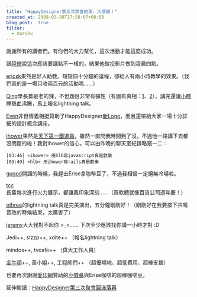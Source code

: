 ```yaml
---
title: "HappyDesigner第三次聚會結束，大感謝！"
created_at: 2008-03-30T17:58:07+08:00
blog_post:  true
filter:
  - maruku
---
```


謝謝所有的講者們。有你們的大力幫忙，這次活動才能這麼成功。

跟[阿修](http://lis186.com/)說這次應該要講點不一樣的，結果他做投影片做到凌晨四點。

[ericsk](http://blog.ericsk.org/)果然是好人助教。短短四十分鐘的議程，卻給人有兩小時教學的效果。（我們真的是一場只收兩百元的活動嗎......）

[Qing](http://blog.qing.tw/)學長薑是老的辣，不但題目非常有彈性（有圖有真相：[1](http://flickr.com/photos/hlb/2370787265/)、[2](http://flickr.com/photos/hlb/2370791215/)），講完還讓[小睡睡](http://slzzp.blogspot.com/)熱血沸騰，馬上報名lightning talk。

[Even](http://1pxcare.com/)非但情義相挺贊助了HappyDesigner[新Logo](http://happydesigner.org/)，而且還帶給大家一場十分詳細的設計概念講座。

[ihower](http://ihower.idv.tw/blog/)果然是[天下第一鐵道員](http://zh.handlino.com/about/)，雖然一直問我時間到了沒，不過他一路講下去都沒問題的啦！我對ihower的信心，可以由昨晚的聊天室紀錄略窺一二：

    [03:46] <ihower> 用hlb寫javascript真是歡樂
    [03:49] <hlb> 用ihower寫rails真是歡樂

[gugod](http://blog.gugod.org/)開講的時候，我趕去Erise拿咖啡豆了，不過我相信一定絕無冷場啦。

[tcc](http://blog.tcchou.org/)長輩每次進行火力展示，都讓我印象深刻......（買軟體就像百貨公司週年慶！）

[othree](http://blog.othree.net/)的lightning talk真是完美演出，五分鐘剛剛好！（剛剛好在我要按下共鳴音效的時候結束，太厲害了）

[jeremy](http://ria.richtechmedia.com/)大大我對不起你 >_<...... 下次至少應該找你講一小時才對 :D

Jedi++, slzzp++, xdite++ （報名lightning talk）

mindos++, tvcafe++ （偉大工作人員）

[金牛頓](http://www.newtonsa.com.tw/)++, 黃小姐++, 工程師們++ （超優場地、超低費用、超棒支援）

也要再次謝謝[愛印網](http://aiink.com/)贊助的[小徽章](http://aiink.com/design/btn32-1)與Erise咖啡的超棒咖啡豆。

延伸閱讀：[HappyDesigner第三次聚會圓滿落幕](http://happydesigner.org/blog/2008/03/30/35)
